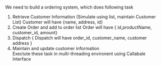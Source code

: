 We need to build a ordering system, which does following task 



1. Retrieve Customer Information 
   (Simulate using list, maintain Customer List)
    Customer will have  {name, address, id}
2. Create Order and add to order list 
    Order will have { id,productName, customer_id, amount} 
3. Dispatch {
    Dispatch will have order_id, customer_name, customer address 
   }
4. Maintain and update customer information   
Exectute these task in multi-threading environent 
using Callabale Interface 
